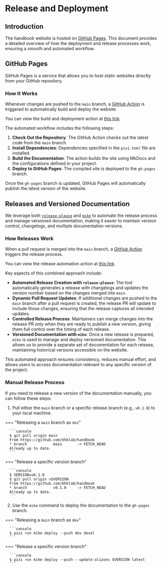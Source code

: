 # Release and Deployment

## Introduction

The handbook website is hosted on [GitHub Pages](https://pages.github.com/).
This document provides a detailed overview of how the deployment and release
processes work, ensuring a smooth and automated workflow.

## GitHub Pages

GitHub Pages is a service that allows you to host static websites directly
from your GitHub repository.

### How It Works

Whenever changes are pushed to the `main` branch, a
[GitHub Action](https://github.com/features/actions) is triggered to
automatically build and deploy the website.

You can view the build and deployment action at
[this link](https://github.com/bhklab/handbook/actions/workflows/main.yaml).

The automated workflow includes the following steps:

1. **Check Out the Repository**: The GitHub Action checks out the latest code
   from the `main` branch.
2. **Install Dependencies**: Dependencies specified in the `pixi.toml` file
   are installed.
3. **Build the Documentation**: The action builds the site using MkDocs and
   the configurations defined in your project.
4. **Deploy to GitHub Pages**: The compiled site is deployed to the `gh-pages`
   branch.

Once the `gh-pages` branch is updated, GitHub Pages will automatically publish
the latest version of the website.

## Releases and Versioned Documentation

We leverage both [`release-please`](https://github.com/googleapis/release-please)
and [`mike`](https://github.com/jimporter/mike) to automate the release process
and manage versioned documentation, making it easier to maintain version control,
changelogs, and multiple documentation versions.

### How Releases Work

When a pull request is merged into the `main` branch, a
[GitHub Action](https://github.com/features/actions) triggers the release
process.

You can view the release automation action at
[this link](https://github.com/bhklab/handbook/actions/workflows/release-please.yaml).

Key aspects of this combined approach include:

- **Automated Release Creation with `release-please`**: The tool automatically
   generates a release with changelogs and updates the version number based
   on the changes merged into `main`.
- **Dynamic Pull Request Updates**: If additional changes are pushed to the
  `main` branch after a pull request is created, the release PR will update to
  include those changes, ensuring that the release captures all intended
  updates.
- **Controlled Release Process**: Maintainers can merge changes into the
  release PR only when they are ready to publish a new version, giving them
  full control over the timing of each release.
- **Versioned Documentation with `mike`**: Once a new release is prepared,
  `mike` is used to manage and deploy versioned documentation. This allows us
  to provide a separate set of documentation for each release, maintaining
  historical versions accessible on the website.

This automated approach ensures consistency, reduces manual effort, and allows
users to access documentation relevant to any specific version of the project.

### Manual Release Process

If you need to release a new version of the documentation manually, you can follow these steps:

1. Pull either the `main` branch or a specific release branch (e.g., `v0.1.0`) to your local machine.

=== "Releasing a `main` branch as `dev`"

      ```console
      $ git pull origin main
      From https://github.com/bhklab/handbook
      * branch            main       -> FETCH_HEAD
      Already up to date.
      ```

=== "Release a specific version branch"

      ```console
      $ VERSION=v0.1.0
      $ git pull origin v$VERSION
      From https://github.com/bhklab/handbook
      * branch            v0.1.0     -> FETCH_HEAD
      Already up to date.
      ```

2. Use the `mike` command to deploy the documentation to the `gh-pages` branch.

=== "Releasing a `main` branch as `dev`"

      ```console
      $ pixi run mike deploy --push dev devel
      ```

=== "Release a specific version branch"

      ```console
      $ pixi run mike deploy --push --update-aliases $VERSION latest
      ```
